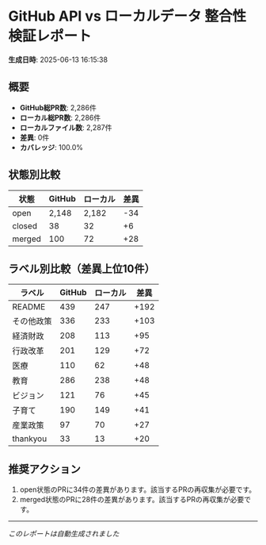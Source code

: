 # GitHub API vs ローカルデータ 整合性検証レポート

**生成日時**: 2025-06-13 16:15:38

## 概要

- **GitHub総PR数**: 2,286件
- **ローカル総PR数**: 2,286件
- **ローカルファイル数**: 2,287件
- **差異**: 0件
- **カバレッジ**: 100.0%

## 状態別比較

| 状態 | GitHub | ローカル | 差異 |
|------|--------|----------|------|
| open | 2,148 | 2,182 | -34 |
| closed | 38 | 32 | +6 |
| merged | 100 | 72 | +28 |

## ラベル別比較（差異上位10件）

| ラベル | GitHub | ローカル | 差異 |
|--------|--------|----------|------|
| README | 439 | 247 | +192 |
| その他政策 | 336 | 233 | +103 |
| 経済財政 | 208 | 113 | +95 |
| 行政改革 | 201 | 129 | +72 |
| 医療 | 110 | 62 | +48 |
| 教育 | 286 | 238 | +48 |
| ビジョン | 121 | 76 | +45 |
| 子育て | 190 | 149 | +41 |
| 産業政策 | 97 | 70 | +27 |
| thankyou | 33 | 13 | +20 |

## 推奨アクション

1. open状態のPRに34件の差異があります。該当するPRの再収集が必要です。
2. merged状態のPRに28件の差異があります。該当するPRの再収集が必要です。

---
*このレポートは自動生成されました*